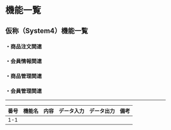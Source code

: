 # 機能一覧
## 仮称（System4）機能一覧
### ・商品注文関連
### ・会員情報関連
### ・商品管理関連
### ・会員管理関連
--------
|番号|機能名|内容|データ入力|データ出力|備考|
|---|-----|----|-------|--------|----|
|1-1||||||
